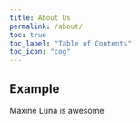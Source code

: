 ```yaml
---
title: About Us
permalink: /about/
toc: true
toc_label: "Table of Contents"
toc_icon: "cog"
---
```


## Example 

Maxine Luna is awesome
